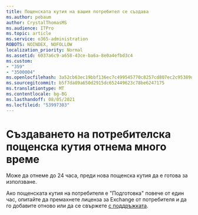 ```yaml
---
title: Пощенската кутия на вашия потребител се създава
ms.author: pebaum
author: CrystalThomasMS
ms.audience: ITPro
ms.topic: article
ms.service: o365-administration
ROBOTS: NOINDEX, NOFOLLOW
localization_priority: Normal
ms.assetid: 6037a6c9-a658-43ce-ba6a-8e0a4efbd3c4
ms.custom:
- "359"
- "3500004"
ms.openlocfilehash: 3a52cb63ec19bbf136ec7c499545770c8257cd807ec2c95389d19df455232c4a
ms.sourcegitcommit: b5f7da89a650d2915dc652449623c78be6247175
ms.translationtype: MT
ms.contentlocale: bg-BG
ms.lasthandoff: 08/05/2021
ms.locfileid: "53997303"
---
```

# <a name="user-mailbox-creation-is-taking-a-long-time"></a>Създаването на потребителска пощенска кутия отнема много време

Може да отнеме до 24 часа, преди нова пощенска кутия да е готова за използване.
  
Ако пощенската кутия на потребителя е "Подготовка" повече от един час, опитайте да премахнете лиценза за Exchange от потребителя и да го добавите отново или да се свържете [с поддръжката](https://go.microsoft.com/fwlink/p/?linkid=518322).
